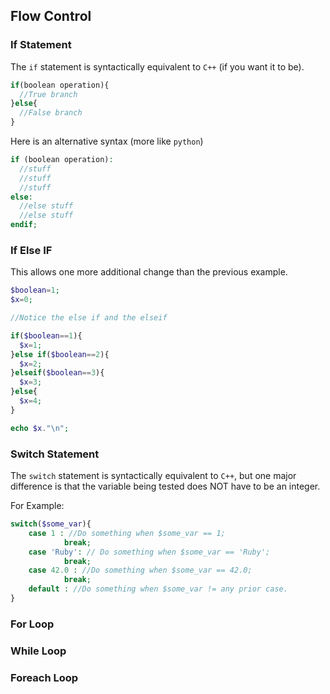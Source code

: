 ## Flow Control

### If Statement

The `if` statement is syntactically equivalent to `C++` (if you want it to be).

```php
if(boolean operation){
  //True branch
}else{
  //False branch
}
```

Here is an alternative syntax (more like `python`)

```php
if (boolean operation):
  //stuff
  //stuff
  //stuff
else:
  //else stuff
  //else stuff
endif;
```

### If Else IF

This allows one more additional change than the previous example.

```php
$boolean=1;
$x=0;

//Notice the else if and the elseif

if($boolean==1){
  $x=1;
}else if($boolean==2){
  $x=2;
}elseif($boolean==3){
  $x=3;
}else{
  $x=4;
}

echo $x."\n";
```

### Switch Statement

The `switch` statement is syntactically equivalent to `C++`, but one 
major difference is that the variable being tested does NOT have to 
be an integer. 

For Example:

```php
switch($some_var){
    case 1 : //Do something when $some_var == 1;
            break;
    case 'Ruby': // Do something when $some_var == 'Ruby';
            break;
    case 42.0 : //Do something when $some_var == 42.0;
            break;
    default : //Do something when $some_var != any prior case.
}
```

### For Loop

### While Loop

### Foreach Loop
